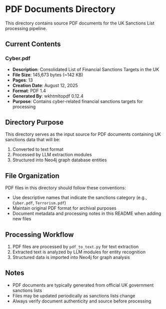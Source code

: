 # PDF Documents Directory

This directory contains source PDF documents for the UK Sanctions List processing pipeline.

## Current Contents

### Cyber.pdf
- **Description**: Consolidated List of Financial Sanctions Targets in the UK
- **File Size**: 145,673 bytes (~142 KB)
- **Pages**: 13
- **Creation Date**: August 12, 2025
- **Format**: PDF 1.4
- **Generated By**: wkhtmltopdf 0.12.4
- **Purpose**: Contains cyber-related financial sanctions targets for processing

## Directory Purpose

This directory serves as the input source for PDF documents containing UK sanctions data that will be:
1. Converted to text format
2. Processed by LLM extraction modules
3. Structured into Neo4j graph database entities

## File Organization

PDF files in this directory should follow these conventions:
- Use descriptive names that indicate the sanctions category (e.g., `Cyber.pdf`, `Terrorism.pdf`)
- Maintain original PDF format for archival purposes
- Document metadata and processing notes in this README when adding new files

## Processing Workflow

1. PDF files are processed by `pdf_to_text.py` for text extraction
2. Extracted text is analyzed by LLM modules for entity recognition
3. Structured data is imported into Neo4j for graph analysis

## Notes

- PDF documents are typically generated from official UK government sanctions lists
- Files may be updated periodically as sanctions lists change
- Always verify document authenticity and source before processing